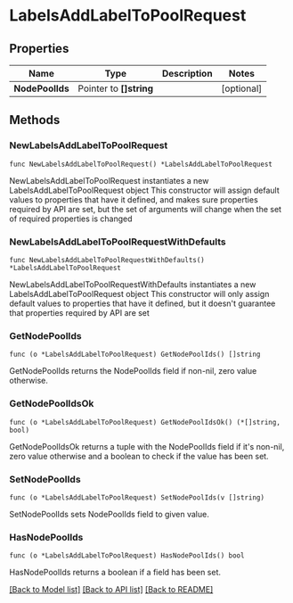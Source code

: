 # LabelsAddLabelToPoolRequest

## Properties

Name | Type | Description | Notes
------------ | ------------- | ------------- | -------------
**NodePoolIds** | Pointer to **[]string** |  | [optional] 

## Methods

### NewLabelsAddLabelToPoolRequest

`func NewLabelsAddLabelToPoolRequest() *LabelsAddLabelToPoolRequest`

NewLabelsAddLabelToPoolRequest instantiates a new LabelsAddLabelToPoolRequest object
This constructor will assign default values to properties that have it defined,
and makes sure properties required by API are set, but the set of arguments
will change when the set of required properties is changed

### NewLabelsAddLabelToPoolRequestWithDefaults

`func NewLabelsAddLabelToPoolRequestWithDefaults() *LabelsAddLabelToPoolRequest`

NewLabelsAddLabelToPoolRequestWithDefaults instantiates a new LabelsAddLabelToPoolRequest object
This constructor will only assign default values to properties that have it defined,
but it doesn't guarantee that properties required by API are set

### GetNodePoolIds

`func (o *LabelsAddLabelToPoolRequest) GetNodePoolIds() []string`

GetNodePoolIds returns the NodePoolIds field if non-nil, zero value otherwise.

### GetNodePoolIdsOk

`func (o *LabelsAddLabelToPoolRequest) GetNodePoolIdsOk() (*[]string, bool)`

GetNodePoolIdsOk returns a tuple with the NodePoolIds field if it's non-nil, zero value otherwise
and a boolean to check if the value has been set.

### SetNodePoolIds

`func (o *LabelsAddLabelToPoolRequest) SetNodePoolIds(v []string)`

SetNodePoolIds sets NodePoolIds field to given value.

### HasNodePoolIds

`func (o *LabelsAddLabelToPoolRequest) HasNodePoolIds() bool`

HasNodePoolIds returns a boolean if a field has been set.


[[Back to Model list]](../README.md#documentation-for-models) [[Back to API list]](../README.md#documentation-for-api-endpoints) [[Back to README]](../README.md)


